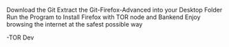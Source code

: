Download the Git
Extract the Git-Firefox-Advanced into your Desktop Folder
Run the Program to Install Firefox with TOR node and Bankend
Enjoy browsing the internet at the safest possible way

-TOR Dev
